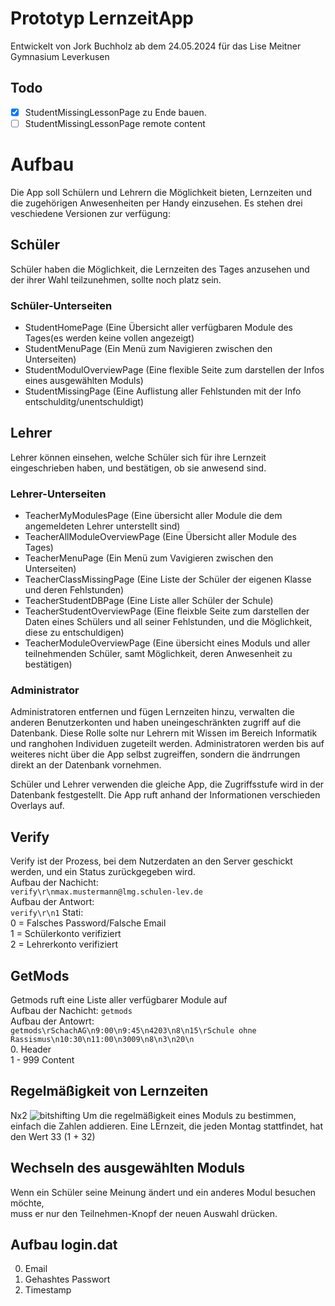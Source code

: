 # Prototyp LernzeitApp
Entwickelt von Jork Buchholz ab dem 24.05.2024 für das Lise Meitner Gymnasium Leverkusen
## Todo
- [x] StudentMissingLessonPage zu Ende bauen.
- [ ] StudentMissingLessonPage remote content
# Aufbau
Die App soll Schülern und Lehrern die Möglichkeit bieten, Lernzeiten und die zugehörigen Anwesenheiten per Handy einzusehen.
Es stehen drei veschiedene Versionen zur verfügung:
## Schüler
Schüler haben die Möglichkeit, die Lernzeiten des Tages anzusehen und der ihrer Wahl teilzunehmen, sollte noch platz sein.
### Schüler-Unterseiten
- StudentHomePage          (Eine Übersicht aller verfügbaren Module des Tages(es werden keine vollen angezeigt)
- StudentMenuPage          (Ein Menü zum Navigieren zwischen den Unterseiten)
- StudentModulOverviewPage (Eine flexible Seite zum darstellen der Infos eines ausgewählten Moduls)
- StudentMissingPage       (Eine Auflistung aller Fehlstunden mit der Info entschulditg/unentschuldigt)
## Lehrer
Lehrer können einsehen, welche Schüler sich für ihre Lernzeit eingeschrieben haben,
und bestätigen, ob sie anwesend sind.
### Lehrer-Unterseiten
- TeacherMyModulesPage       (Eine übersicht aller Module die dem angemeldeten Lehrer unterstellt sind)
- TeacherAllModuleOverviewPage  (Eine Übersicht aller Module des Tages)
- TeacherMenuPage            (Ein Menü zum Vavigieren zwischen den Unterseiten)
- TeacherClassMissingPage    (Eine Liste der Schüler der eigenen Klasse und deren Fehlstunden)
- TeacherStudentDBPage       (Eine Liste aller Schüler der Schule)
- TeacherStudentOverviewPage (Eine fleixble Seite zum darstellen der Daten eines Schülers und all seiner Fehlstunden, und die Möglichkeit, diese zu entschuldigen)
- TeacherModuleOverviewPage  (Eine übersicht eines Moduls und aller teilnehmenden Schüler, samt Möglichkeit, deren Anwesenheit zu bestätigen)
### Administrator
Administratoren entfernen und fügen Lernzeiten hinzu, verwalten die anderen Benutzerkonten und haben uneingeschränkten zugriff auf die Datenbank.
Diese Rolle solte nur Lehrern mit Wissen im Bereich Informatik und ranghohen Individuen zugeteilt werden.
Administratoren werden bis auf weiteres nicht über die App selbst zugreiffen, sondern die ändrrungen direkt an der Datenbank vornehmen.

Schüler und Lehrer verwenden die gleiche App, die Zugriffsstufe wird in der Datenbank festgestellt. Die App ruft anhand der Informationen verschieden Overlays auf.

## Verify
Verify ist der Prozess, bei dem Nutzerdaten an den Server geschickt werden, und ein Status zurückgegeben wird.  
Aufbau der Nachicht:  
```verify\r\nmax.mustermann@lmg.schulen-lev.de```  
Aufbau der Antwort:  
```verify\r\n1```
Stati:  
0 = Falsches Password/Falsche Email  
1 = Schülerkonto verifiziert  
2 = Lehrerkonto  verifiziert   
## GetMods
Getmods ruft eine Liste aller verfügbarer Module auf  
Aufbau der Nachicht:
```getmods```  
Aufbau der Antowrt:  
```getmods\rSchachAG\n9:00\n9:45\n4203\n8\n15\rSchule ohne Rassismus\n10:30\n11:00\n3009\n8\n3\n20\n```  
0.      Header  
1 - 999 Content  
## Regelmäßigkeit von Lernzeiten
Nx2
![bitshifting](https://github.com/Joelbu537/LernzeitApp-Versuch2/assets/89338010/f7496b42-eb2e-4f11-a32b-6550c405fe4b)
Um die regelmäßigkeit eines Moduls zu bestimmen, einfach die Zahlen addieren.
Eine LErnzeit, die jeden Montag stattfindet, hat den Wert 33 (1 + 32)
## Wechseln des ausgewählten Moduls
Wenn ein Schüler seine Meinung ändert und ein anderes Modul besuchen möchte,  
muss er nur den Teilnehmen-Knopf der neuen Auswahl drücken.
## Aufbau login.dat
0. Email
1. Gehashtes Passwort
2. Timestamp

